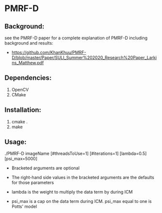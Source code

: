 # PMRF-D

## Background:
see the PMRF-D paper for a complete explanation of PMRF-D including background and results:
- https://github.com/KhanKhuu/PMRF-D/blob/master/Paper/SULI_Summer%202020_Research%20Paper_Larkins_Matthew.pdf

## Dependencies:
1) OpenCV
2) CMake

## Installation:
1) cmake .
2) make

## Usage:
./PMRF-D imageName [#threadsToUse=1] [#iterations=1] [lambda=0.5] [psi_max=5000]

- Bracketed arguments are optional

- The right-hand side values in the bracketed arguments are the defaults for those parameters

- lambda is the weight to multiply the data term by during ICM

- psi_max is a cap on the data term during ICM. psi_max equal to one is Potts' model
